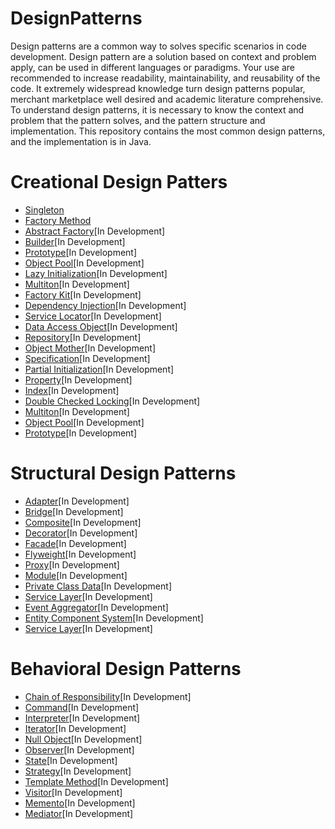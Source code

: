 # DesignPatterns

Design patterns are a common way to solves specific scenarios in code development. Design pattern
are a solution based on context and problem apply, can be used in different languages or paradigms. Your use are 
recommended to increase readability, maintainability, and reusability of the code. It extremely widespread knowledge
turn design patterns popular, merchant marketplace well desired and academic literature comprehensive. To understand
design patterns, it is necessary to know the context and problem that the pattern solves, and the pattern structure
and implementation. This repository contains the most common design patterns, and the implementation is in Java.

# Creational Design Patters
- [Singleton](src/main/java/com/dp/creational/singleton/Singleton.md)
- [Factory Method](src/main/java/com/dp/creational/factory/Factory.md)
- [Abstract Factory](src/main/java/com/dp/creational/abstractfactory/AbstractFactory.md)[In Development]
- [Builder](src/main/java/com/dp/creational/builder/Builder.md)[In Development]
- [Prototype](src/main/java/com/dp/creational/prototype/Prototype.md)[In Development]
- [Object Pool](src/main/java/com/dp/creational/objectpool/ObjectPool.md)[In Development]
- [Lazy Initialization](src/main/java/com/dp/creational/lazyinitialization/LazyInitialization.md)[In Development]
- [Multiton](src/main/java/com/dp/creational/multiton/Multiton.md)[In Development]
- [Factory Kit](src/main/java/com/dp/creational/factorykit/FactoryKit.md)[In Development]
- [Dependency Injection](src/main/java/com/dp/creational/dependencyinjection/DependencyInjection.md)[In Development]
- [Service Locator](src/main/java/com/dp/creational/servicelocator/ServiceLocator.md)[In Development]
- [Data Access Object](src/main/java/com/dp/creational/dataaccessobject/DataAccessObject.md)[In Development]
- [Repository](src/main/java/com/dp/creational/repository/Repository.md)[In Development]
- [Object Mother](src/main/java/com/dp/creational/objectmother/ObjectMother.md)[In Development]
- [Specification](src/main/java/com/dp/creational/specification/Specification.md)[In Development]
- [Partial Initialization](src/main/java/com/dp/creational/partialinitialization/PartialInitialization.md)[In Development]
- [Property](src/main/java/com/dp/creational/property/Property.md)[In Development]
- [Index](src/main/java/com/dp/creational/index/Index.md)[In Development]
- [Double Checked Locking](src/main/java/com/dp/creational/doublecheckedlocking/DoubleCheckedLocking.md)[In Development]
- [Multiton](src/main/java/com/dp/creational/multiton/Multiton.md)[In Development]
- [Object Pool](src/main/java/com/dp/creational/objectpool/ObjectPool.md)[In Development]
- [Prototype](src/main/java/com/dp/creational/prototype/Prototype.md)[In Development]

# Structural Design Patterns
- [Adapter](src/main/java/com/dp/structural/adapter/Adapter.md)[In Development]
- [Bridge](src/main/java/com/dp/structural/bridge/Bridge.md)[In Development]
- [Composite](src/main/java/com/dp/structural/composite/Composite.md)[In Development]
- [Decorator](src/main/java/com/dp/structural/decorator/Decorator.md)[In Development]
- [Facade](src/main/java/com/dp/structural/facade/Facade.md)[In Development]
- [Flyweight](src/main/java/com/dp/structural/flyweight/Flyweight.md)[In Development]
- [Proxy](src/main/java/com/dp/structural/proxy/Proxy.md)[In Development]
- [Module](src/main/java/com/dp/structural/module/Module.md)[In Development]
- [Private Class Data](src/main/java/com/dp/structural/privateclassdata/PrivateClassData.md)[In Development]
- [Service Layer](src/main/java/com/dp/structural/servicelayer/ServiceLayer.md)[In Development]
- [Event Aggregator](src/main/java/com/dp/structural/eventaggregator/EventAggregator.md)[In Development]
- [Entity Component System](src/main/java/com/dp/structural/entitycomponentsystem/EntityComponentSystem.md)[In Development]
- [Service Layer](src/main/java/com/dp/structural/servicelayer/ServiceLayer.md)[In Development]

# Behavioral Design Patterns
- [Chain of Responsibility](src/main/java/com/dp/behavioral/chainofresponsibility/ChainOfResponsibility.md)[In Development]
- [Command](src/main/java/com/dp/behavioral/command/Command.md)[In Development]
- [Interpreter](src/main/java/com/dp/behavioral/interpreter/Interpreter.md)[In Development]
- [Iterator](src/main/java/com/dp/behavioral/iterator/Iterator.md)[In Development]
- [Null Object](src/main/java/com/dp/behavioral/nullobject/NullObject.md)[In Development]
- [Observer](src/main/java/com/dp/behavioral/observer/Observer.md)[In Development]
- [State](src/main/java/com/dp/behavioral/state/State.md)[In Development]
- [Strategy](src/main/java/com/dp/behavioral/strategy/Strategy.md)[In Development]
- [Template Method](src/main/java/com/dp/behavioral/templatemethod/TemplateMethod.md)[In Development]
- [Visitor](src/main/java/com/dp/behavioral/visitor/Visitor.md)[In Development]
- [Memento](src/main/java/com/dp/behavioral/memento/Memento.md)[In Development]
- [Mediator](src/main/java/com/dp/behavioral/mediator/Mediator.md)[In Development]
 

